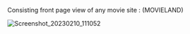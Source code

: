    Consisting front page view of any movie site : (MOVIELAND)
   
![Screenshot_20230210_111052](https://user-images.githubusercontent.com/114716398/218010425-e2b41c1e-42eb-44b4-91f2-05bb8c1460b3.png)
